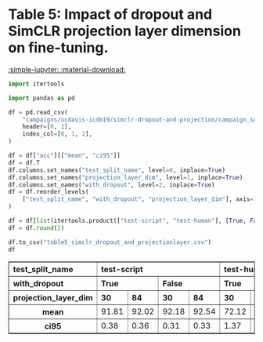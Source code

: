 # Table 5: Impact of dropout and SimCLR projection layer dimension on fine-tuning.

[:simple-jupyter: :material-download:](../../paper_tables_and_figures/table5_simclr_dropout_and_projectionlayer/table5_simclr_dropout_and_projectionlayer.ipynb)


```python
import itertools

import pandas as pd
```


```python
df = pd.read_csv(
    "campaigns/ucdavis-icdm19/simclr-dropout-and-projection/campaign_summary/simclr-dropout-and-projection/summary_flowpic_dim_32.csv",
    header=[0, 1],
    index_col=[0, 1, 2],
)

df = df["acc"][["mean", "ci95"]]
df = df.T
df.columns.set_names("test_split_name", level=0, inplace=True)
df.columns.set_names("projection_layer_dim", level=1, inplace=True)
df.columns.set_names("with_dropout", level=2, inplace=True)
df = df.reorder_levels(
    ["test_split_name", "with_dropout", "projection_layer_dim"], axis=1
)

df = df[list(itertools.product(["test-script", "test-human"], [True, False], [30, 84]))]
df = df.round(2)

df.to_csv("table5_simclr_dropout_and_projectionlayer.csv")
df
```




<div>
<style scoped>
    .dataframe tbody tr th:only-of-type {
        vertical-align: middle;
    }

    .dataframe tbody tr th {
        vertical-align: top;
    }

    .dataframe thead tr th {
        text-align: left;
    }
</style>
<table border="1" class="dataframe">
  <thead>
    <tr>
      <th>test_split_name</th>
      <th colspan="4" halign="left">test-script</th>
      <th colspan="4" halign="left">test-human</th>
    </tr>
    <tr>
      <th>with_dropout</th>
      <th colspan="2" halign="left">True</th>
      <th colspan="2" halign="left">False</th>
      <th colspan="2" halign="left">True</th>
      <th colspan="2" halign="left">False</th>
    </tr>
    <tr>
      <th>projection_layer_dim</th>
      <th>30</th>
      <th>84</th>
      <th>30</th>
      <th>84</th>
      <th>30</th>
      <th>84</th>
      <th>30</th>
      <th>84</th>
    </tr>
  </thead>
  <tbody>
    <tr>
      <th>mean</th>
      <td>91.81</td>
      <td>92.02</td>
      <td>92.18</td>
      <td>92.54</td>
      <td>72.12</td>
      <td>73.31</td>
      <td>74.69</td>
      <td>74.35</td>
    </tr>
    <tr>
      <th>ci95</th>
      <td>0.38</td>
      <td>0.36</td>
      <td>0.31</td>
      <td>0.33</td>
      <td>1.37</td>
      <td>1.04</td>
      <td>1.13</td>
      <td>1.38</td>
    </tr>
  </tbody>
</table>
</div>


